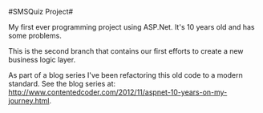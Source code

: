 #SMSQuiz Project#

My first ever programming project using ASP.Net. It's 10 years old and has some problems.

This is the second branch that contains our first efforts to create a new business logic layer.

As part of a blog series I've been refactoring this old code to a modern standard. See the blog series at: http://www.contentedcoder.com/2012/11/aspnet-10-years-on-my-journey.html.
